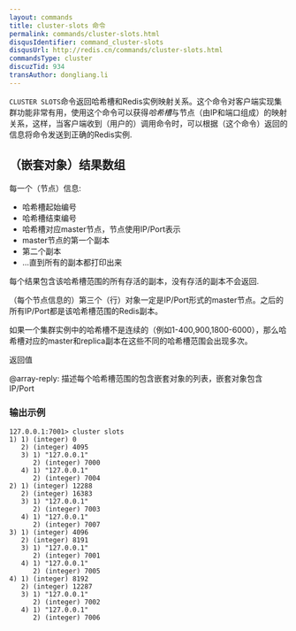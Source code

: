 ```yaml
---
layout: commands
title: cluster-slots 命令
permalink: commands/cluster-slots.html
disqusIdentifier: command_cluster-slots
disqusUrl: http://redis.cn/commands/cluster-slots.html
commandsType: cluster
discuzTid: 934
transAuthor: dongliang.li
---
```


`CLUSTER SLOTS`命令返回哈希槽和Redis实例映射关系。这个命令对客户端实现集群功能非常有用，使用这个命令可以获得*哈希槽*与节点（由IP和端口组成）的映射关系，这样，当客户端收到（用户的）调用命令时，可以根据（这个命令）返回的信息将命令发送到正确的Redis实例.

## （嵌套对象）结果数组
每一个（节点）信息:

  - 哈希槽起始编号
  - 哈希槽结束编号
  - 哈希槽对应master节点，节点使用IP/Port表示
  - master节点的第一个副本
  - 第二个副本
  - ...直到所有的副本都打印出来

每个结果包含该哈希槽范围的所有存活的副本，没有存活的副本不会返回.

（每个节点信息的）第三个（行）对象一定是IP/Port形式的master节点。之后的所有IP/Port都是该哈希槽范围的Redis副本。

如果一个集群实例中的哈希槽不是连续的（例如1-400,900,1800-6000），那么哈希槽对应的master和replica副本在这些不同的哈希槽范围会出现多次。

返回值

@array-reply: 描述每个哈希槽范围的包含嵌套对象的列表，嵌套对象包含 IP/Port

### 输出示例

    127.0.0.1:7001> cluster slots
    1) 1) (integer) 0
       2) (integer) 4095
       3) 1) "127.0.0.1"
          2) (integer) 7000
       4) 1) "127.0.0.1"
          2) (integer) 7004
    2) 1) (integer) 12288
       2) (integer) 16383
       3) 1) "127.0.0.1"
          2) (integer) 7003
       4) 1) "127.0.0.1"
          2) (integer) 7007
    3) 1) (integer) 4096
       2) (integer) 8191
       3) 1) "127.0.0.1"
          2) (integer) 7001
       4) 1) "127.0.0.1"
          2) (integer) 7005
    4) 1) (integer) 8192
       2) (integer) 12287
       3) 1) "127.0.0.1"
          2) (integer) 7002
       4) 1) "127.0.0.1"
          2) (integer) 7006


